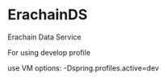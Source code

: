 # ErachainDS

Erachain Data Service

For using develop profile

use VM options: -Dspring.profiles.active=dev